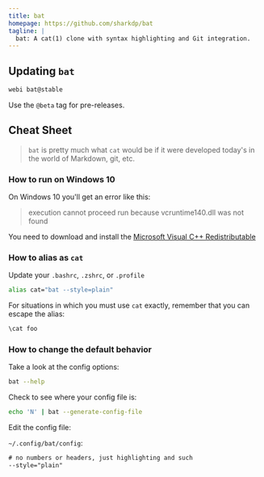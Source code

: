 ```yaml
---
title: bat
homepage: https://github.com/sharkdp/bat
tagline: |
  bat: A cat(1) clone with syntax highlighting and Git integration.
---
```


## Updating `bat`

```bash
webi bat@stable
```

Use the `@beta` tag for pre-releases.

## Cheat Sheet

> `bat` is pretty much what `cat` would be if it were developed today's in the
> world of Markdown, git, etc.

### How to run on Windows 10

On Windows 10 you'll get an error like this:

> execution cannot proceed run because vcruntime140.dll was not found

You need to download and install the
[Microsoft Visual C++ Redistributable](https://support.microsoft.com/en-us/help/2977003/the-latest-supported-visual-c-downloads)

### How to alias as `cat`

Update your `.bashrc`, `.zshrc`, or `.profile`

```bash
alias cat="bat --style=plain"
```

For situations in which you must use `cat` exactly, remember that you can escape
the alias:

```bash
\cat foo
```

### How to change the default behavior

Take a look at the config options:

```bash
bat --help
```

Check to see where your config file is:

```bash
echo 'N' | bat --generate-config-file
```

Edit the config file:

`~/.config/bat/config`:

```txt
# no numbers or headers, just highlighting and such
--style="plain"
```
